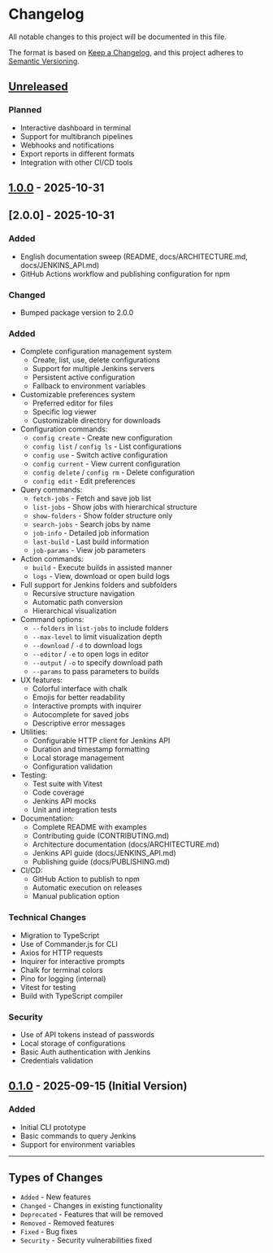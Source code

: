 # Changelog

All notable changes to this project will be documented in this file.

The format is based on [Keep a Changelog](https://keepachangelog.com/en/1.0.0/),
and this project adheres to [Semantic Versioning](https://semver.org/).

## [Unreleased]

### Planned
- Interactive dashboard in terminal
- Support for multibranch pipelines
- Webhooks and notifications
- Export reports in different formats
- Integration with other CI/CD tools

## [1.0.0] - 2025-10-31

## [2.0.0] - 2025-10-31

### Added
- English documentation sweep (README, docs/ARCHITECTURE.md, docs/JENKINS_API.md)
- GitHub Actions workflow and publishing configuration for npm

### Changed
- Bumped package version to 2.0.0


### Added
- Complete configuration management system
  - Create, list, use, delete configurations
  - Support for multiple Jenkins servers
  - Persistent active configuration
  - Fallback to environment variables
- Customizable preferences system
  - Preferred editor for files
  - Specific log viewer
  - Customizable directory for downloads
- Configuration commands:
  - `config create` - Create new configuration
  - `config list` / `config ls` - List configurations
  - `config use` - Switch active configuration
  - `config current` - View current configuration
  - `config delete` / `config rm` - Delete configuration
  - `config edit` - Edit preferences
- Query commands:
  - `fetch-jobs` - Fetch and save job list
  - `list-jobs` - Show jobs with hierarchical structure
  - `show-folders` - Show folder structure only
  - `search-jobs` - Search jobs by name
  - `job-info` - Detailed job information
  - `last-build` - Last build information
  - `job-params` - View job parameters
- Action commands:
  - `build` - Execute builds in assisted manner
  - `logs` - View, download or open build logs
- Full support for Jenkins folders and subfolders
  - Recursive structure navigation
  - Automatic path conversion
  - Hierarchical visualization
- Command options:
  - `--folders` in `list-jobs` to include folders
  - `--max-level` to limit visualization depth
  - `--download` / `-d` to download logs
  - `--editor` / `-e` to open logs in editor
  - `--output` / `-o` to specify download path
  - `--params` to pass parameters to builds
- UX features:
  - Colorful interface with chalk
  - Emojis for better readability
  - Interactive prompts with inquirer
  - Autocomplete for saved jobs
  - Descriptive error messages
- Utilities:
  - Configurable HTTP client for Jenkins API
  - Duration and timestamp formatting
  - Local storage management
  - Configuration validation
- Testing:
  - Test suite with Vitest
  - Code coverage
  - Jenkins API mocks
  - Unit and integration tests
- Documentation:
  - Complete README with examples
  - Contributing guide (CONTRIBUTING.md)
  - Architecture documentation (docs/ARCHITECTURE.md)
  - Jenkins API guide (docs/JENKINS_API.md)
  - Publishing guide (docs/PUBLISHING.md)
- CI/CD:
  - GitHub Action to publish to npm
  - Automatic execution on releases
  - Manual publication option

### Technical Changes
- Migration to TypeScript
- Use of Commander.js for CLI
- Axios for HTTP requests
- Inquirer for interactive prompts
- Chalk for terminal colors
- Pino for logging (internal)
- Vitest for testing
- Build with TypeScript compiler

### Security
- Use of API tokens instead of passwords
- Local storage of configurations
- Basic Auth authentication with Jenkins
- Credentials validation

## [0.1.0] - 2025-09-15 (Initial Version)

### Added
- Initial CLI prototype
- Basic commands to query Jenkins
- Support for environment variables

---

## Types of Changes

- `Added` - New features
- `Changed` - Changes in existing functionality
- `Deprecated` - Features that will be removed
- `Removed` - Removed features
- `Fixed` - Bug fixes
- `Security` - Security vulnerabilities fixed

[Unreleased]: https://github.com/usarral/butler-cli/compare/v1.0.0...HEAD
[1.0.0]: https://github.com/usarral/butler-cli/releases/tag/v1.0.0
[0.1.0]: https://github.com/usarral/butler-cli/releases/tag/v0.1.0
